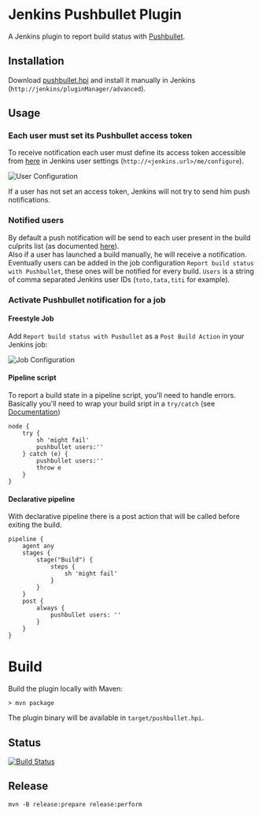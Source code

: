 # Jenkins Pushbullet Plugin

A Jenkins plugin to report build status with [Pushbullet](https://www.pushbullet.com).

## Installation

Download [pushbullet.hpi](https://bintray.com/jcgay/maven/download_file?file_path=fr%2Fjcgay%2Fjenkins%2Fplugins%2Fpushbullet%2F0.3.0%2Fpushbullet-0.3.0.hpi) and install it manually in Jenkins (`http://jenkins/pluginManager/advanced`).

## Usage

### Each user must set its Pushbullet access token

To receive notification each user must define its access token accessible from [here](https://www.pushbullet.com/account) in Jenkins user settings (`http://<jenkins.url>/me/configure`).  

![User Configuration](https://jeanchristophegay.com/images/jenkins-pushbullet-plugin-user-configuration.png)

If a user has not set an access token, Jenkins will not try to send him push notifications.

### Notified users

By default a push notification will be send to each user present in the build culprits list (as documented [here](http://javadoc.jenkins.io/hudson/model/AbstractBuild.html#getCulprits())).  
Also if a user has launched a build manually, he will receive a notification.  
Eventually users can be added in the job configuration `Report build status with Pushbullet`, these ones will be notified for every build. `Users` is a string of comma separated Jenkins user IDs (`toto,tata,titi` for example).

### Activate Pushbullet notification for a job

#### Freestyle Job

Add `Report build status with Pusbullet` as a `Post Build Action` in your Jenkins job:

![Job Configuration](https://jeanchristophegay.com/images/jenkins-pushbullet-plugin-job-configuration.png)

#### Pipeline script

To report a build state in a pipeline script, you'll need to handle errors.  
Basically you'll need to wrap your build sript in a `try/catch` (see [Documentation](https://github.com/jenkinsci/workflow-basic-steps-plugin/blob/master/CORE-STEPS.md#plain-catch-blocks))

```
node {
    try {
        sh 'might fail'
        pushbullet users:''
    } catch (e) {
        pushbullet users:''
        throw e
    }
}
```

#### Declarative pipeline

With declarative pipeline there is a post action that will be called before exiting the build.

```
pipeline {
    agent any
    stages {
        stage("Build") {
            steps {
                sh 'might fail'
            }
        }
    }
    post {
        always {
            pushbullet users: ''
        }
    }
}
```

# Build

Build the plugin locally with Maven:

    > mvn package

The plugin binary will be available in `target/pushbullet.hpi`.

## Status

[![Build Status](https://travis-ci.org/jcgay/jenkins-pushbullet-plugin.png)](https://travis-ci.org/jcgay/jenkins-pushbullet-plugin)

## Release

    mvn -B release:prepare release:perform